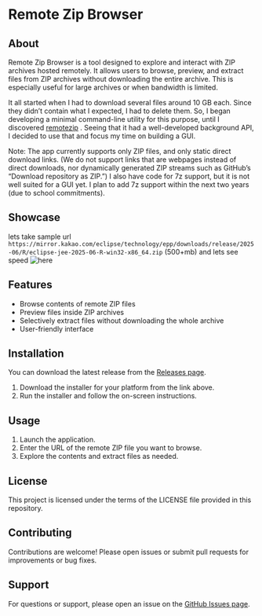 # Remote Zip Browser

## About
Remote Zip Browser is a tool designed to explore and interact with ZIP archives hosted remotely. It allows users to browse, preview, and extract files from ZIP archives without downloading the entire archive. This is especially useful for large archives or when bandwidth is limited.

It all started when I had to download several files around 10 GB each. Since they didn’t contain what I expected, I had to delete them.
So, I began developing a minimal command-line utility for this purpose, until I discovered [remotezip](https://github.com/gtsystem/python-remotezip)
. Seeing that it had a well-developed background API, I decided to use that and focus my time on building a GUI.

Note: The app currently supports only ZIP files, and only static direct download links. (We do not support links that are webpages instead of direct downloads, nor dynamically generated ZIP streams such as GitHub’s “Download repository as ZIP.”)
I also have code for 7z support, but it is not well suited for a GUI yet. I plan to add 7z support within the next two years (due to school commitments).
## Showcase
lets take sample url
`https://mirror.kakao.com/eclipse/technology/epp/downloads/release/2025-06/R/eclipse-jee-2025-06-R-win32-x86_64.zip` (500+mb) and lets see speed
![here](https://i.vgy.me/rIcuSH.gif)

## Features
- Browse contents of remote ZIP files
- Preview files inside ZIP archives
- Selectively extract files without downloading the whole archive
- User-friendly interface

## Installation
You can download the latest release from the [Releases page](https://github.com/neptotech/Remote-zip-browser/releases/latest).

1. Download the installer for your platform from the link above.
2. Run the installer and follow the on-screen instructions.

## Usage
1. Launch the application.
2. Enter the URL of the remote ZIP file you want to browse.
3. Explore the contents and extract files as needed.

## License
This project is licensed under the terms of the LICENSE file provided in this repository.

## Contributing
Contributions are welcome! Please open issues or submit pull requests for improvements or bug fixes.

## Support
For questions or support, please open an issue on the [GitHub Issues page](https://github.com/neptotech/Remote-zip-browser/issues).

